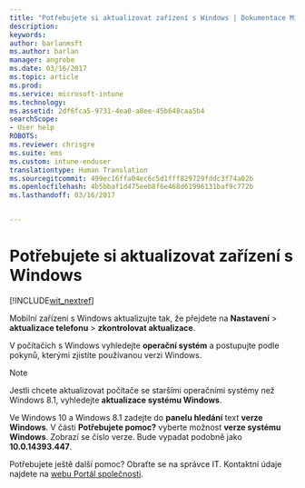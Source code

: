 ```yaml
---
title: "Potřebujete si aktualizovat zařízení s Windows | Dokumentace Microsoftu"
description: 
keywords: 
author: barlanmsft
ms.author: barlan
manager: angrobe
ms.date: 03/16/2017
ms.topic: article
ms.prod: 
ms.service: microsoft-intune
ms.technology: 
ms.assetid: 2df6fca5-9731-4ea0-a8ee-45b648caa5b4
searchScope:
- User help
ROBOTS: 
ms.reviewer: chrisgre
ms.suite: ems
ms.custom: intune-enduser
translationtype: Human Translation
ms.sourcegitcommit: 499ec16ffa04ec6c5d1fff829729fddc3f74a02b
ms.openlocfilehash: 4b5bbaf1d475eeb8f6e468d61996131baf9c772b
ms.lasthandoff: 03/16/2017


---
```


# <a name="you-need-to-update-your-windows-device"></a>Potřebujete si aktualizovat zařízení s Windows

[!INCLUDE[wit_nextref](includes/end-user-os-update-guidance.md)]

Mobilní zařízení s Windows aktualizujte tak, že přejdete na **Nastavení** > **aktualizace telefonu** > **zkontrolovat aktualizace**.

V počítačích s Windows vyhledejte **operační systém** a postupujte podle pokynů, kterými zjistíte používanou verzi Windows.

> [!Note]
> Jestli chcete aktualizovat počítače se staršími operačními systémy než Windows 8.1, vyhledejte **aktualizace systému Windows**.

Ve Windows 10 a Windows 8.1 zadejte do __panelu hledání__ text __verze Windows__. V části __Potřebujete pomoc?__ vyberte možnost __verze systému Windows__. Zobrazí se číslo verze. Bude vypadat podobně jako __10.0.14393.447__.

Potřebujete ještě další pomoc? Obraťte se na správce IT. Kontaktní údaje najdete na [webu Portál společnosti](http://portal.manage.microsoft.com).

